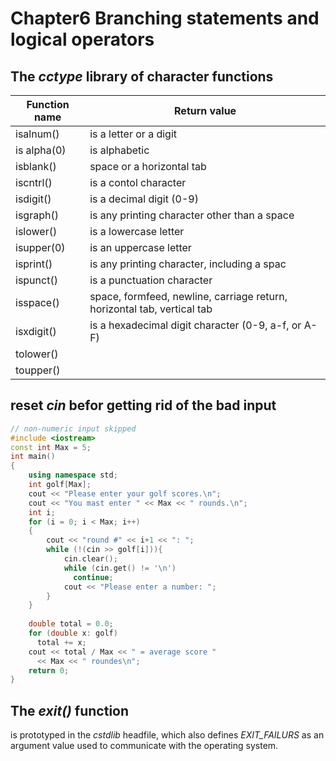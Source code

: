 # Chapter6 Branching statements and logical operators

## The *cctype* library of character functions

| Function name | Return value                             |
| ------------- | ---------------------------------------- |
| isalnum()     | is a letter or a digit                   |
| is alpha(0)   | is alphabetic                            |
| isblank()     | space or a horizontal tab                |
| iscntrl()     | is a contol character                    |
| isdigit()     | is a decimal digit (0-9)                 |
| isgraph()     | is any printing character other than a space |
| islower()     | is a lowercase letter                    |
| isupper(0)    | is an uppercase letter                   |
| isprint()     | is any printing character, including a spac |
| ispunct()     | is a punctuation character               |
| isspace()     | space, formfeed, newline, carriage return, horizontal tab, vertical tab |
| isxdigit()    | is a hexadecimal digit character (0-9, a-f, or A-F) |
| tolower()     |                                          |
| toupper()     |                                          |

## reset *cin* befor getting rid of the bad input

```C++
// non-numeric input skipped 
#include <iostream>
const int Max = 5;
int main()
{
	using namespace std;
  	int golf[Max];
  	cout << "Please enter your golf scores.\n";
  	cout << "You mast enter " << Max << " rounds.\n";
  	int i;
  	for (i = 0; i < Max; i++)
    {
        cout << "round #" << i+1 << ": ";
      	while (!(cin >> golf[i])){
            cin.clear();
          	while (cin.get() != '\n')
              continue;
          	cout << "Please enter a number: ";
        }
    }
	
  	double total = 0.0;
  	for (double x: golf)
      total += x;
  	cout << total / Max << " = average score "
      << Max << " roundes\n";
  	return 0;
}
```



## The *exit()* function 

is prototyped in the *cstdlib* headfile, which also defines *EXIT_FAILURS* as an argument value used to communicate with the operating system.

